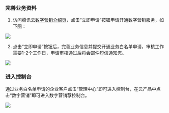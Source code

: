 ### 完善业务资料

1) 访问腾讯云[数字营销介绍页](https://www.qcloud.com/product/dm)，点击“立即申请”按钮申请开通数字营销服务，如下图：

![](//mc.qcloudimg.com/static/img/45f18fb6439300a978f78b5a895609cc/image.png)

2) 点击“立即申请”按钮后，完善业务信息并提交开通业务白名单申请，审核工作需要1-2个工作日，申请审核通过后将会邮件短信通知您。

![](//mc.qcloudimg.com/static/img/a2ffefa09b34ac50a5aa6b640a257dc9/image.png)

### 进入控制台

通过业务白名单申请的企业客户点击“管理中心”即可进入控制台，在云产品中点击“数字营销”即可进入数字营销荐控制台。

![](//mc.qcloudimg.com/static/img/27f01c39b346b35f24b4092a999bfc75/image.png)